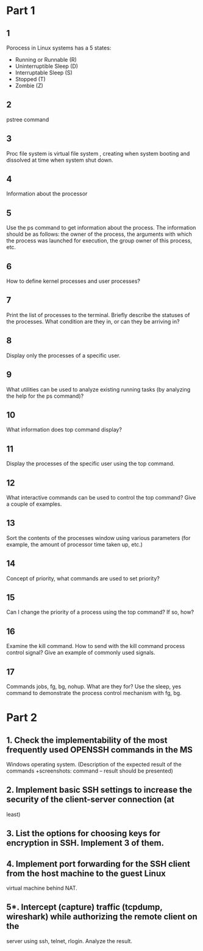 # Part 1

## 1
Porocess in Linux systems has a 5 states:
- Running or Runnable (R)
- Uninterruptible Sleep (D)
- Interruptable Sleep (S)
- Stopped (T)
- Zombie (Z)

## 2

pstree command

## 3
Proc file system  is virtual file system , creating when system booting and dissolved at time when system shut down.

## 4

Information about the processor

## 5 

Use the ps command to get information about the process. The information should be as
follows: the owner of the process, the arguments with which the process was launched for
execution, the group owner of this process, etc.
## 6
How to define kernel processes and user processes?
## 7
Print the list of processes to the terminal. Briefly describe the statuses of the processes.
What condition are they in, or can they be arriving in?
## 8
Display only the processes of a specific user.
## 9
What utilities can be used to analyze existing running tasks (by analyzing the help for the ps
command)?
## 10 
What information does top command display?
## 11 
Display the processes of the specific user using the top command.
## 12
What interactive commands can be used to control the top command? Give a couple of
examples.
## 13 
Sort the contents of the processes window using various parameters (for example, the
amount of processor time taken up, etc.)
## 14 
Concept of priority, what commands are used to set priority?
## 15 
Can I change the priority of a process using the top command? If so, how?
## 16

Examine the kill command. How to send with the kill command process control signal? Give
an example of commonly used signals.
## 17 
Commands jobs, fg, bg, nohup. What are they for? Use the sleep, yes command to
demonstrate the process control mechanism with fg, bg.
# Part 2
## 1. Check the implementability of the most frequently used OPENSSH commands in the MS
Windows operating system. (Description of the expected result of the commands +screenshots:
command – result should be presented)
## 2. Implement basic SSH settings to increase the security of the client-server connection (at
least)
## 3. List the options for choosing keys for encryption in SSH. Implement 3 of them.
## 4. Implement port forwarding for the SSH client from the host machine to the guest Linux
virtual machine behind NAT.
## 5*. Intercept (capture) traffic (tcpdump, wireshark) while authorizing the remote client on the
server using ssh, telnet, rlogin. Analyze the result.